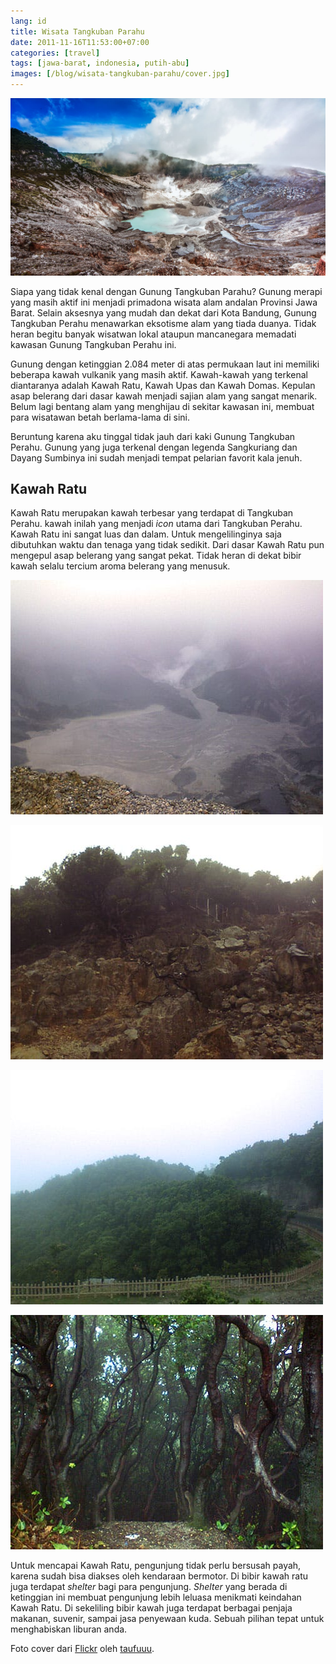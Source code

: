 ```yaml
---
lang: id
title: Wisata Tangkuban Parahu
date: 2011-11-16T11:53:00+07:00
categories: [travel]
tags: [jawa-barat, indonesia, putih-abu]
images: [/blog/wisata-tangkuban-parahu/cover.jpg]
---
```

![Wisata Tangkuban Parahu](cover.jpg)

Siapa yang tidak kenal dengan Gunung Tangkuban Parahu? Gunung merapi yang masih aktif ini menjadi primadona wisata alam andalan Provinsi Jawa Barat. Selain aksesnya yang mudah dan dekat dari Kota Bandung, Gunung Tangkuban Perahu menawarkan eksotisme alam yang tiada duanya. Tidak heran begitu banyak wisatwan lokal ataupun mancanegara memadati kawasan Gunung Tangkuban Perahu ini.

Gunung dengan ketinggian 2.084 meter di atas permukaan laut ini memiliki beberapa kawah vulkanik yang masih aktif. Kawah-kawah yang terkenal diantaranya adalah Kawah Ratu, Kawah Upas dan Kawah Domas. Kepulan asap belerang dari dasar kawah menjadi sajian alam yang sangat menarik. Belum lagi bentang alam yang menghijau di sekitar kawasan ini, membuat para wisatawan betah berlama-lama di sini.

Beruntung karena aku tinggal tidak jauh dari kaki Gunung Tangkuban Perahu. Gunung yang juga terkenal dengan legenda Sangkuriang dan Dayang Sumbinya ini sudah menjadi tempat pelarian favorit kala jenuh.

## Kawah Ratu

Kawah Ratu merupakan kawah terbesar yang terdapat di Tangkuban Perahu. kawah inilah yang menjadi *icon* utama dari Tangkuban Perahu. Kawah Ratu ini sangat luas dan dalam. Untuk mengelilinginya saja dibutuhkan waktu dan tenaga yang tidak sedikit. Dari dasar Kawah Ratu pun mengepul asap belerang yang sangat pekat. Tidak heran di dekat bibir kawah selalu tercium aroma belerang yang menusuk.

![Kawah Ratu, kawah terbesar di Tangkuban Parahu.](01-kawah-ratu.jpg)

![Tebing terjal Kawah Ratu.](02-menuju-puncak.jpg)

![Rindangnya pepohonan di kawasan Tangkuban Parahu.](03-pepohonan.jpg)

![Rapatnya vegetasi di Tangkuban Parahu.](04-rapatnya-pepohonan.jpg)

Untuk mencapai Kawah Ratu, pengunjung tidak perlu bersusah payah, karena sudah bisa diakses oleh kendaraan bermotor. Di bibir kawah ratu juga terdapat *shelter* bagi para pengunjung. *Shelter* yang berada di ketinggian ini membuat pengunjung lebih leluasa menikmati keindahan Kawah Ratu. Di sekeliling bibir kawah juga terdapat berbagai penjaja makanan, suvenir, sampai jasa penyewaan kuda. Sebuah pilihan tepat untuk menghabiskan liburan anda.

Foto cover dari [Flickr](https://www.flickr.com/photos/ghailon/13032691044/in/photostream/) oleh [taufuuu](https://www.flickr.com/photos/ghailon/).
